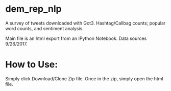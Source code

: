 # dem_rep_nlp
A survey of tweets downloaded with Got3. Hashtag/Callbag counts; popular word counts, and sentiment analysis. 

Main file is an html export from an IPython Notebook. Data sources 9/26/2017. 

# How to Use:
Simply click Download/Clone Zip file. Once in the zip, simply open the html file. 
